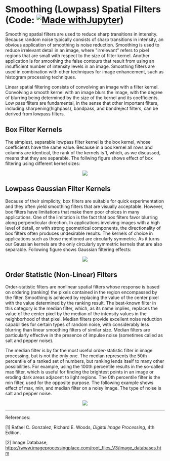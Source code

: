 # Smoothing (Lowpass) Spatial Filters (Code: [![Made withJupyter](https://img.shields.io/badge/Made%20with-Jupyter-orange?style=for-the-badge&logo=Jupyter)](https://github.com/naik24/ImageProcessing/blob/master/Smoothing%20Spatial%20Filters/Smoothing_(Lowpass)_Spatial_Filters.ipynb))


Smoothing spatial filters are used to reduce sharp transitions in intensity. Because random noise typically consists of sharp transitions in intensity, an obvious application of smoothing is noise reduction. Smoothing is used to reduce irrelevant detail in an image, where "irrelevant" refers to pixel regions that are small with respect to the size of filter kernel. Another application is for smoothing the false contours that result from using an insufficient number of intensity levels in an image. Smoothing filters are used in combination with other techniques for image enhancement, such as histogram processing techniques.

Linear spatial filtering consists of convolving an image with a filter kernel. Convolving a smooth kernel with an image blurs the image, with the degree of blurring being determined by the size of the kernel and its coefficients. Low pass filters are fundamental, in the sense that other important filters, including sharpening(highpass), bandpass, and bandreject filters, can be derived from lowpass filters.

## Box Filter Kernels
The simplest, separable lowpass filter kernel is the box kernel, whose coefficients have the same value. Because in a box kernel all rows and columns are identical, the rank of the kernels is 1, which, as we discussed, means that they are separable. The follwing figure shows effect of box filtering using different kernel sizes:
<p align = "center"><img src="https://github.com/naik24/ImageProcessing/assets/69704762/5b238db4-68dd-4f1a-a999-60f0bbc7c927">
</p>

## Lowpass Gaussian Filter Kernels

Because of their simplicity, box filters are suitable for quick experimentation and they often yield smoothing filters that are visually acceptable. However, box filters have limitations that make them poor choices in many applications. One of the limitation is the fact that box filters favor blurring along perpendicular direction. In applications involving images with a high level of detail, or with strong geometrical components, the directionality of box filters often produces undesirable results. The kernels of choice in applications such as those mentioned are circularly symmetric. As it turns our Gaussian kernels are the only circularly symmetric kernels that are also separable. Following figure shows Gaussian filtering effects:
<p align = "center"><img src = "https://github.com/naik24/ImageProcessing/assets/69704762/64306c0f-d2a5-4e19-845d-9852d203ee74">
</p>

## Order Statistic (Non-Linear) Filters
Order-statistic filters are nonlinear spatial filters whose response is based on ordering (ranking) the pixels contained in the region encompassed by the filter. Smoothing is achieved by replacing the value of the center pixel with the value determined by the ranking result. The best-known filter in this category is the median filter, which, as its name implies, replaces the value of the center pixel by the median of the intensity values in the neighborhood of that pixel. Median filters provide excellent noise reduction capabilities for certain types of random noise, with considerably less blurring than linear smoothing filters of similar size. Median filters are particularly effective in the presence of impulse noise (sometimes called as salt and pepper noise).

The median filter is by far the most useful order-statistic filter in image processing, but is not the only one. The median represents the 50th percentile of a ranked set of numbers, but ranking lends itself to many other possibilities. For example, using the 100th percentile results in the so-called max filter, which is useful for finding the brightest points in an image or eroding dark areas adjacent to light regions. The 0th percentile filter is the min filter, used for the opposite purpose. The following example shows effect of max, min, and median filter on a noisy image. The type of noise is salt and pepper noise.
<p align = "center"><img src = "https://github.com/naik24/ImageProcessing/assets/69704762/7949a60a-34a1-420d-adc5-d9354861b0e8">
</p>

<hr>
References:

[1] Rafael C. Gonzalez, Richard E. Woods, *Digital Image Processing*, 4th Edition.

[2] Image Database, https://www.imageprocessingplace.com/root_files_V3/image_databases.htm
